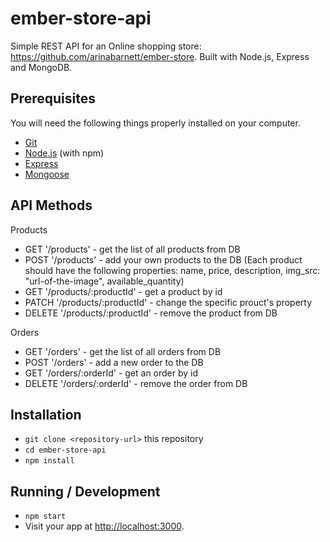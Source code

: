 # ember-store-api

Simple REST API for an Online shopping store: https://github.com/arinabarnett/ember-store. Built with Node.js, Express and MongoDB. 

## Prerequisites

You will need the following things properly installed on your computer.

* [Git](https://git-scm.com/)
* [Node.js](https://nodejs.org/) (with npm)
* [Express](https://expressjs.com/)
* [Mongoose](https://mongoosejs.com/)

## API Methods

Products

* GET '/products' - get the list of all products from DB
* POST '/products' - add your own products to the DB (Each product should have the following properties: name, price, description, img_src: "url-of-the-image", available_quantity)
* GET '/products/:productId' - get a product by id
* PATCH '/products/:productId' - change the specific prouct's property
* DELETE '/products/:productId' - remove the product from DB 

Orders 

* GET '/orders' - get the list of all orders from DB
* POST '/orders' - add a new order to the DB
* GET '/orders/:orderId' - get an order by id
* DELETE '/orders/:orderId' - remove the order from DB 

## Installation

* `git clone <repository-url>` this repository
* `cd ember-store-api`
* `npm install`

## Running / Development

* `npm start`
* Visit your app at [http://localhost:3000](http://localhost:3000).
